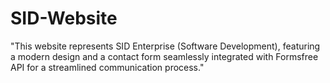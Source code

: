 # SID-Website
"This website represents SID Enterprise (Software Development), featuring a modern design and a contact form seamlessly integrated with Formsfree API for a streamlined communication process."
